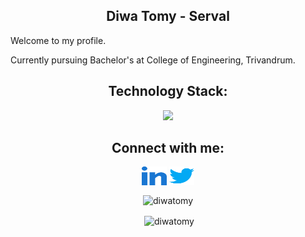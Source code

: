 
<p>
<h2 align = "center"> Diwa Tomy - Serval </h2>

</p>


Welcome to my profile. 

Currently pursuing Bachelor's at College of Engineering, Trivandrum.


<h2 align="center">Technology Stack: </h2>
<p align="center">
  <a href="https://skillicons.dev">
    <img src="https://skillicons.dev/icons?i=git,python,vim,bash,linux,vscode,html,github,java,javascript,c,cpp,css,mongodb,nodejs,figma,expressjs,gitlab&perline=6" />
  </a>
</p>
<h2 align="center">Connect with me:</h2>
<p align="center">
  <a href="https://www.linkedin.com/in/diwatomy" target="_blank"><img align="center"
  src="assets/linked-in-alt.svg"      alt="Diwa" height="30" width="40" /></a>
<a href="https://twitter.com/_s3rval_" target="_blank"><img align="center"
      src="assets/twitter.svg"
      alt="serval19" height="30" width="40"/></a>

<p align="center"><img align="center" src="https://github-readme-stats.vercel.app/api/top-langs?username=serval19&show_icons=true&locale=en&layout=compact" alt="diwatomy" /></p>

<p align="center">&nbsp;<img align="center" src="https://github-readme-stats.vercel.app/api?username=serval19&show_icons=true&locale=en" alt="diwatomy" /></p>


